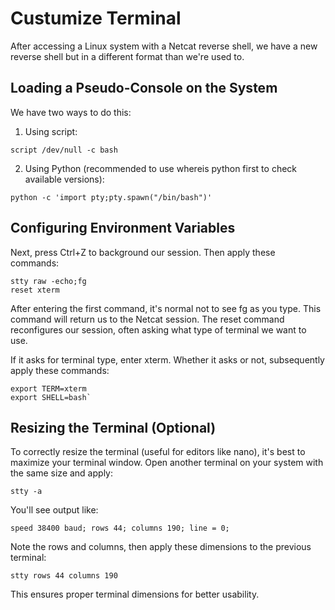 # Custumize Terminal

After accessing a Linux system with a Netcat reverse shell, we have a new reverse shell but in a different format than we're used to.

## Loading a Pseudo-Console on the System

We have two ways to do this:

1. Using script:
```shell
script /dev/null -c bash
```

2. Using Python (recommended to use whereis python first to check available versions):

```shell
python -c 'import pty;pty.spawn("/bin/bash")'
```

## Configuring Environment Variables

Next, press Ctrl+Z to background our session. Then apply these commands:
```shell
stty raw -echo;fg
reset xterm
``` 

After entering the first command, it's normal not to see fg as you type. This command will return us to the Netcat session. The reset command reconfigures our session, often asking what type of terminal we want to use.

If it asks for terminal type, enter xterm. Whether it asks or not, subsequently apply these commands:

```shell
export TERM=xterm
export SHELL=bash`
```

## Resizing the Terminal (Optional)

To correctly resize the terminal (useful for editors like nano), it's best to maximize your terminal window.
Open another terminal on your system with the same size and apply:
```shell
stty -a
```
You'll see output like:

```shell
speed 38400 baud; rows 44; columns 190; line = 0;
```

Note the rows and columns, then apply these dimensions to the previous terminal:

```shell
stty rows 44 columns 190
```

This ensures proper terminal dimensions for better usability.
